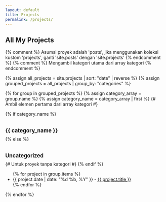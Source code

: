 ```yaml
---
layout: default
title: Projects
permalink: /projects/
---
```


## All My Projects

{% comment %} Asumsi proyek adalah 'posts', jika menggunakan koleksi kustom 'projects', ganti 'site.posts' dengan 'site.projects' {% endcomment %}
{% comment %} Mengambil kategori utama dari array kategori {% endcomment %}

{% assign all_projects = site.projects | sort: "date" | reverse %}
{% assign grouped_projects = all_projects | group_by: "categories" %}

{% for group in grouped_projects %}
{% assign category_array = group.name %}
{% assign category_name = category_array | first %} {# Ambil elemen pertama dari array kategori #}

{% if category_name %}
<h3 style="font-size: 1.2em; margin-top: 2em; margin-bottom: 0.5em;">{{ category_name }}</h3>
{% else %}
<h3 style="font-size: 1.2em; margin-top: 2em; margin-bottom: 0.5em;">Uncategorized</h3> {# Untuk proyek tanpa kategori #}
{% endif %}
<ul>
{% for project in group.items %}
<li>{{ project.date | date: "%d %b, %Y" }} - <a href="{{ project.url | relative_url }}">{{ project.title }}</a>
</li>
{% endfor %}
</ul>
{% endfor %}
